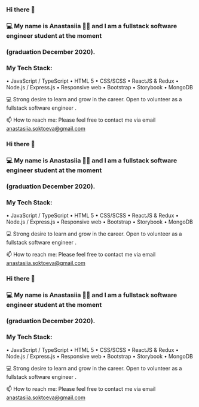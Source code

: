 ### Hi there 👋 
### 💻 My name is Anastasiia 👩🏻‍  and I am a fullstack software engineer student at the moment 
### (graduation December 2020).

### My Tech Stack:
• JavaScript / TypeScript
• HTML 5
• CSS/SCSS
• ReactJS & Redux
• Node.js / Express.js
• Responsive web
• Bootstrap
• Storybook
• MongoDB


 💻 Strong desire to learn and grow in the career. Open to volunteer as a fullstack software engineer .

 📫 How to reach me: Please feel free to contact me via email anastasiia.soktoeva@gmail.com 


### Hi there 👋 
### 💻 My name is Anastasiia 👩🏻‍  and I am a fullstack software engineer student at the moment 
### (graduation December 2020).

### My Tech Stack:
• JavaScript / TypeScript
• HTML 5
• CSS/SCSS
• ReactJS & Redux
• Node.js / Express.js
• Responsive web
• Bootstrap
• Storybook
• MongoDB


 💻 Strong desire to learn and grow in the career. Open to volunteer as a fullstack software engineer .

 📫 How to reach me: Please feel free to contact me via email anastasiia.soktoeva@gmail.com 
 
 
 
 ### Hi there 👋 
### 💻 My name is Anastasiia 👩🏻‍  and I am a fullstack software engineer student at the moment 
### (graduation December 2020).

### My Tech Stack:
• JavaScript / TypeScript
• HTML 5
• CSS/SCSS
• ReactJS & Redux
• Node.js / Express.js
• Responsive web
• Bootstrap
• Storybook
• MongoDB


 💻 Strong desire to learn and grow in the career. Open to volunteer as a fullstack software engineer .

 📫 How to reach me: Please feel free to contact me via email anastasiia.soktoeva@gmail.com 
